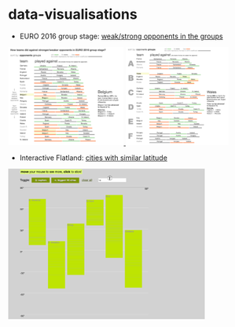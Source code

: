 # data-visualisations


- EURO 2016 group stage: [weak/strong opponents in the groups](euro2016/)

<a href="euro2016/euro2016-1.png" target="_blank">
  <img src="euro2016/euro2016-1.png" alt="Screenshot 1" title="Sorted by group strength" height="200px">
</a>
<a href="euro2016/euro2016-2.png" target="_blank">
  <img src="euro2016/euro2016-2.png" alt="Screenshot 2" title="Sorted by group" height="200px">
</a>


- Interactive Flatland: [cities with similar latitude](interactive-flatland/)

<a href="interactive-flatland/flatland3.gif" target="_blank">
  <img src="interactive-flatland/flatland3.gif" alt="usage" title="Interactive Flatland" width="400px">
</a>
